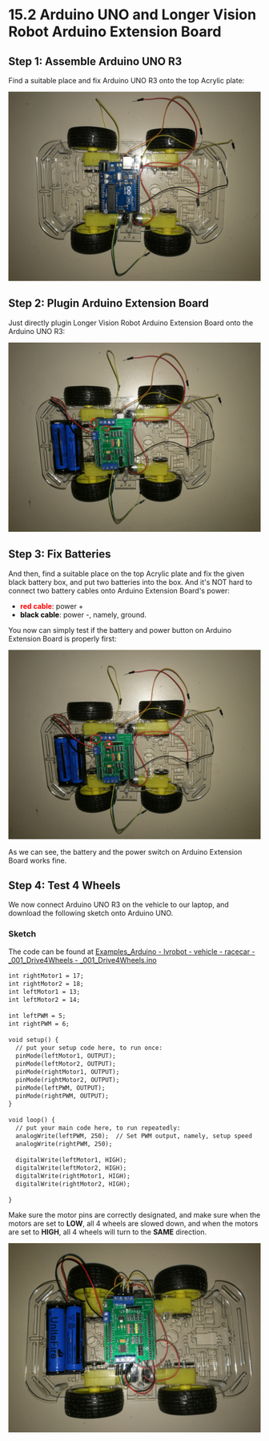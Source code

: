 # 15.2 Arduino UNO and Longer Vision Robot Arduino Extension Board


## Step 1: Assemble Arduino UNO R3

Find a suitable place and fix Arduino UNO R3 onto the top Acrylic plate:

![Assemble Arduino](../../Examples/longervisionrobot/assemble_01_arduino.jpg)


## Step 2:  Plugin Arduino Extension Board

Just directly plugin Longer Vision Robot Arduino Extension Board onto the Arduino UNO R3:

![Assemble Arduino Extension Board](../../Examples/longervisionrobot/assemble_02_arduino_extensionboard.jpg)


## Step 3: Fix Batteries

And then, find a suitable place on the top Acrylic plate and fix the given black battery box, and put two batteries into the box. And it's NOT hard to connect two battery cables onto Arduino Extension Board's power:
* **<span style="color:red">red cable</span>**: power +
* **<span style="color:black">black cable</span>**: power -, namely, ground.

You now can simply test if the battery and power button on Arduino Extension Board is properly first:

![Assemble Batteries](../../Examples/longervisionrobot/assemble_03_batteries.jpg)

As we can see, the battery and the power switch on Arduino Extension Board works fine.


## Step 4: Test 4 Wheels

We now connect Arduino UNO R3 on the vehicle to our laptop, and download the following sketch onto Arduino UNO. 

### Sketch
The code can be found at [Examples_Arduino - lvrobot - vehicle - racecar - _001_Drive4Wheels - _001_Drive4Wheels.ino](https://github.com/LongerVisionRobot/Examples_Arduino/blob/master/lvrobot/vehicle/racecar/_001_Drive4Wheels/_001_Drive4Wheels.ino)

```
int rightMotor1 = 17;
int rightMotor2 = 18;
int leftMotor1 = 13;
int leftMotor2 = 14;

int leftPWM = 5;
int rightPWM = 6;

void setup() {
  // put your setup code here, to run once:
  pinMode(leftMotor1, OUTPUT);
  pinMode(leftMotor2, OUTPUT);
  pinMode(rightMotor1, OUTPUT);
  pinMode(rightMotor2, OUTPUT);
  pinMode(leftPWM, OUTPUT);
  pinMode(rightPWM, OUTPUT);
}

void loop() {
  // put your main code here, to run repeatedly:
  analogWrite(leftPWM, 250);  // Set PWM output, namely, setup speed
  analogWrite(rightPWM, 250);

  digitalWrite(leftMotor1, HIGH);
  digitalWrite(leftMotor2, HIGH);
  digitalWrite(rightMotor1, HIGH);
  digitalWrite(rightMotor2, HIGH);

}
```

Make sure the motor pins are correctly designated, and make sure when the motors are set to **LOW**, all 4 wheels are slowed down, and when the motors are set to **HIGH**, all 4 wheels will turn to the **SAME** direction.

![Assemble Wired](../../Examples/longervisionrobot/assemble_04_wired.jpg)
